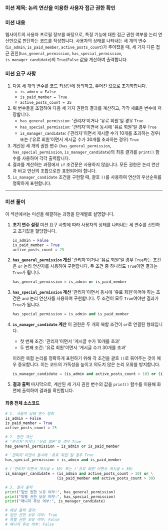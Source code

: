 ### **미션 제목**: 논리 연산을 이용한 사용자 접근 권한 확인

### **미션 내용**
웹사이트의 사용자 프로필 정보를 바탕으로, 특정 기능에 대한 접근 권한 여부를 논리 연산만으로 판단하는 코드를 작성합니다. 사용자의 상태를 나타내는 세 개의 변수(`is_admin`, `is_paid_member`, `active_posts_count`)가 주어졌을 때, 세 가지 다른 접근 권한(`has_general_permission`, `has_special_permission`, `is_manager_candidate`)의 `True`/`False` 값을 계산하여 출력합니다.

### **미션 요구 사항**
1.  다음 세 개의 변수를 코드 최상단에 정의하고, 주어진 값으로 초기화합니다.
    *   `is_admin = False`
    *   `is_paid_member = True`
    *   `active_posts_count = 25`
2.  위 변수들을 조합하여 다음 세 가지 권한의 결과를 계산하고, 각각 새로운 변수에 저장합니다.
    *   `has_general_permission`: '관리자'이거나 '유료 회원'일 경우 `True`
    *   `has_special_permission`: '관리자'이면서 동시에 '유료 회원'일 경우 `True`
    *   `is_manager_candidate`: ('관리자'이면서 게시글 수가 10개를 초과하는 경우) 또는 ('유료 회원'이면서 게시글 수가 30개를 초과하는 경우) `True`
3.  계산된 세 개의 권한 변수 (`has_general_permission`, `has_special_permission`, `is_manager_candidate`)의 최종 결과를 `print()` 함수를 사용하여 각각 출력합니다.
4.  결과를 계산하는 과정에서 `if` 조건문은 사용하지 않습니다. 모든 권한은 논리 연산과 비교 연산의 조합으로만 표현되어야 합니다.
5.  `is_manager_candidate` 조건을 구현할 때, 괄호 `()`를 사용하여 연산의 우선순위를 명확하게 표현합니다.

---

### **미션 풀이**
이 섹션에서는 미션을 해결하는 과정을 단계별로 설명합니다.

1.  **초기 변수 설정**
    미션 요구 사항에 따라 사용자의 상태를 나타내는 세 변수를 선언하고 초기값을 할당합니다.
    ```python
    is_admin = False
    is_paid_member = True
    active_posts_count = 25
    ```

2.  **`has_general_permission` 계산**
    '관리자'이거나 '유료 회원'일 경우 `True`라는 조건은 `or` 논리 연산자를 사용하여 구현합니다. 두 조건 중 하나라도 `True`이면 결과는 `True`가 됩니다.
    ```python
    has_general_permission = is_admin or is_paid_member
    ```

3.  **`has_special_permission` 계산**
    '관리자'이면서 동시에 '유료 회원'이어야 하는 조건은 `and` 논리 연산자를 사용하여 구현합니다. 두 조건이 모두 `True`여야만 결과가 `True`가 됩니다.
    ```python
    has_special_permission = is_admin and is_paid_member
    ```

4.  **`is_manager_candidate` 계산**
    이 권한은 두 개의 복합 조건이 `or`로 연결된 형태입니다.
    - 첫 번째 조건: '관리자'이면서 '게시글 수가 10개를 초과'
    - 두 번째 조건: '유료 회원'이면서 '게시글 수가 30개를 초과'

    이러한 복합 논리를 정확하게 표현하기 위해 각 조건을 괄호 `()`로 묶어주는 것이 매우 중요합니다. 이는 코드의 가독성을 높이고 의도치 않은 논리 오류를 방지합니다.
    ```python
    is_manager_candidate = (is_admin and active_posts_count > 10) or (is_paid_member and active_posts_count > 30)
    ```

5.  **결과 출력**
    마지막으로, 계산된 세 가지 권한 변수의 값을 `print()` 함수를 이용해 화면에 출력하여 결과를 확인합니다.

#### **최종 전체 소스코드**
```python
# 1. 사용자 상태 변수 정의
is_admin = False
is_paid_member = True
active_posts_count = 25

# 2. 권한 계산
# '관리자'이거나 '유료 회원'일 경우 True
has_general_permission = is_admin or is_paid_member

# '관리자'이면서 동시에 '유료 회원'일 경우 True
has_special_permission = is_admin and is_paid_member

# ('관리자'이면서 게시글 > 10) 또는 ('유료 회원'이면서 게시글 > 30)
is_manager_candidate = (is_admin and active_posts_count > 10) or \
                       (is_paid_member and active_posts_count > 30)

# 3. 결과 출력
print("일반 권한 보유 여부:", has_general_permission)
print("특별 권한 보유 여부:", has_special_permission)
print("매니저 후보 여부:", is_manager_candidate)

# 예상 출력 결과:
# 일반 권한 보유 여부: True
# 특별 권한 보유 여부: False
# 매니저 후보 여부: False
```
